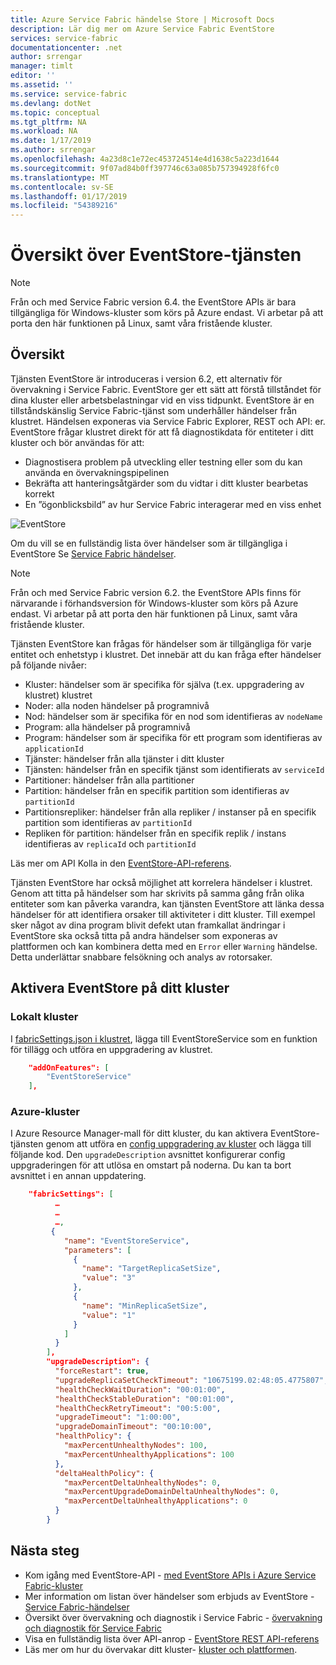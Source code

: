 ```yaml
---
title: Azure Service Fabric händelse Store | Microsoft Docs
description: Lär dig mer om Azure Service Fabric EventStore
services: service-fabric
documentationcenter: .net
author: srrengar
manager: timlt
editor: ''
ms.assetid: ''
ms.service: service-fabric
ms.devlang: dotNet
ms.topic: conceptual
ms.tgt_pltfrm: NA
ms.workload: NA
ms.date: 1/17/2019
ms.author: srrengar
ms.openlocfilehash: 4a23d8c1e72ec453724514e4d1638c5a223d1644
ms.sourcegitcommit: 9f07ad84b0ff397746c63a085b757394928f6fc0
ms.translationtype: MT
ms.contentlocale: sv-SE
ms.lasthandoff: 01/17/2019
ms.locfileid: "54389216"
---
```

# <a name="eventstore-service-overview"></a>Översikt över EventStore-tjänsten

>[!NOTE]
>Från och med Service Fabric version 6.4. the EventStore APIs är bara tillgängliga för Windows-kluster som körs på Azure endast. Vi arbetar på att porta den här funktionen på Linux, samt våra fristående kluster.

## <a name="overview"></a>Översikt

Tjänsten EventStore är introduceras i version 6.2, ett alternativ för övervakning i Service Fabric. EventStore ger ett sätt att förstå tillståndet för dina kluster eller arbetsbelastningar vid en viss tidpunkt. EventStore är en tillståndskänslig Service Fabric-tjänst som underhåller händelser från klustret. Händelsen exponeras via Service Fabric Explorer, REST och API: er. EventStore frågar klustret direkt för att få diagnostikdata för entiteter i ditt kluster och bör användas för att:

* Diagnostisera problem på utveckling eller testning eller som du kan använda en övervakningspipelinen
* Bekräfta att hanteringsåtgärder som du vidtar i ditt kluster bearbetas korrekt
* En ”ögonblicksbild” av hur Service Fabric interagerar med en viss enhet

![EventStore](media/service-fabric-diagnostics-eventstore/eventstore.png)

Om du vill se en fullständig lista över händelser som är tillgängliga i EventStore Se [Service Fabric händelser](service-fabric-diagnostics-event-generation-operational.md).

>[!NOTE]
>Från och med Service Fabric version 6.2. the EventStore APIs finns för närvarande i förhandsversion för Windows-kluster som körs på Azure endast. Vi arbetar på att porta den här funktionen på Linux, samt våra fristående kluster.

Tjänsten EventStore kan frågas för händelser som är tillgängliga för varje entitet och enhetstyp i klustret. Det innebär att du kan fråga efter händelser på följande nivåer:
* Kluster: händelser som är specifika för själva (t.ex. uppgradering av klustret) klustret
* Noder: alla noden händelser på programnivå
* Nod: händelser som är specifika för en nod som identifieras av `nodeName`
* Program: alla händelser på programnivå
* Program: händelser som är specifika för ett program som identifieras av `applicationId`
* Tjänster: händelser från alla tjänster i ditt kluster
* Tjänsten: händelser från en specifik tjänst som identifierats av `serviceId`
* Partitioner: händelser från alla partitioner
* Partition: händelser från en specifik partition som identifieras av `partitionId`
* Partitionsrepliker: händelser från alla repliker / instanser på en specifik partition som identifieras av `partitionId`
* Repliken för partition: händelser från en specifik replik / instans identifieras av `replicaId` och `partitionId`

Läs mer om API Kolla in den [EventStore-API-referens](https://docs.microsoft.com/rest/api/servicefabric/sfclient-index-eventsstore).

Tjänsten EventStore har också möjlighet att korrelera händelser i klustret. Genom att titta på händelser som har skrivits på samma gång från olika entiteter som kan påverka varandra, kan tjänsten EventStore att länka dessa händelser för att identifiera orsaker till aktiviteter i ditt kluster. Till exempel sker något av dina program blivit defekt utan framkallat ändringar i EventStore ska också titta på andra händelser som exponeras av plattformen och kan kombinera detta med en `Error` eller `Warning` händelse. Detta underlättar snabbare felsökning och analys av rotorsaker.

## <a name="enable-eventstore-on-your-cluster"></a>Aktivera EventStore på ditt kluster

### <a name="local-cluster"></a>Lokalt kluster

I [fabricSettings.json i klustret](service-fabric-cluster-fabric-settings.md), lägga till EventStoreService som en funktion för tillägg och utföra en uppgradering av klustret.

```json
    "addOnFeatures": [
        "EventStoreService"
    ],
```

### <a name="azure-cluster"></a>Azure-kluster

I Azure Resource Manager-mall för ditt kluster, du kan aktivera EventStore-tjänsten genom att utföra en [config uppgradering av kluster](service-fabric-cluster-config-upgrade-azure.md) och lägga till följande kod. Den `upgradeDescription` avsnittet konfigurerar config uppgraderingen för att utlösa en omstart på noderna. Du kan ta bort avsnittet i en annan uppdatering.

```json
    "fabricSettings": [
          …
          …
          …,
         {
            "name": "EventStoreService",
            "parameters": [
              {
                "name": "TargetReplicaSetSize",
                "value": "3"
              },
              {
                "name": "MinReplicaSetSize",
                "value": "1"
              }
            ]
          }
        ],
        "upgradeDescription": {
          "forceRestart": true,
          "upgradeReplicaSetCheckTimeout": "10675199.02:48:05.4775807",
          "healthCheckWaitDuration": "00:01:00",
          "healthCheckStableDuration": "00:01:00",
          "healthCheckRetryTimeout": "00:5:00",
          "upgradeTimeout": "1:00:00",
          "upgradeDomainTimeout": "00:10:00",
          "healthPolicy": {
            "maxPercentUnhealthyNodes": 100,
            "maxPercentUnhealthyApplications": 100
          },
          "deltaHealthPolicy": {
            "maxPercentDeltaUnhealthyNodes": 0,
            "maxPercentUpgradeDomainDeltaUnhealthyNodes": 0,
            "maxPercentDeltaUnhealthyApplications": 0
          }
        }
```


## <a name="next-steps"></a>Nästa steg
* Kom igång med EventStore-API - [med EventStore APIs i Azure Service Fabric-kluster](service-fabric-diagnostics-eventstore-query.md)
* Mer information om listan över händelser som erbjuds av EventStore - [Service Fabric-händelser](service-fabric-diagnostics-event-generation-operational.md)
* Översikt över övervakning och diagnostik i Service Fabric - [övervakning och diagnostik för Service Fabric](service-fabric-diagnostics-overview.md)
* Visa en fullständig lista över API-anrop - [EventStore REST API-referens](https://docs.microsoft.com/rest/api/servicefabric/sfclient-index-eventsstore)
* Läs mer om hur du övervakar ditt kluster- [kluster och plattformen](service-fabric-diagnostics-event-generation-infra.md).